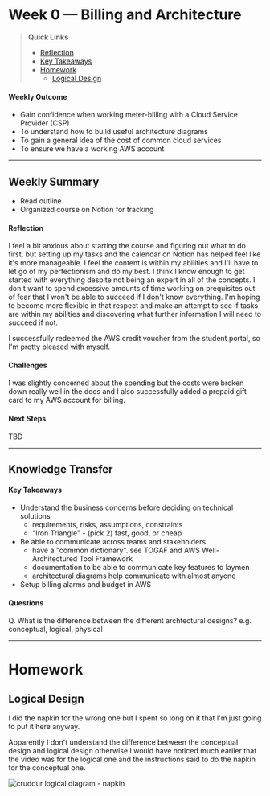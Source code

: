 # Week 0 — Billing and Architecture

>__Quick Links__
> - [Reflection](#reflection)
> - [Key Takeaways](#key-takeaways)
> - [Homework](#homework)
>    - [Logical Design](#logical-design)

#### Weekly Outcome
- Gain confidence when working meter-billing with a Cloud Service Provider (CSP)
- To understand how to build useful architecture diagrams
- To gain a general idea of the cost of common cloud services
- To ensure we have a working AWS account

---

## Weekly Summary
<!--Summary Journal Entry-->
- Read outline
- Organized course on Notion for tracking

#### Reflection
<!--Thoughts/Feelings so far.-->
I feel a bit anxious about starting the course and figuring out what to do first, but setting up my tasks and the calendar on Notion has helped feel like it's more manageable. I feel the content is within my abilities and I'll have to let go of my perfectionism and do my best. I think I know enough to get started with everything despite not being an expert in all of the concepts. 
I don't want to spend excessive amounts of time working on prequisites out of fear that I won't be able to succeed if I don't know everything. I'm hoping to become more flexible in that respect and make an attempt to see if tasks are within my abilities and discovering what further information I will need to succeed if not. 

I successfully redeemed the AWS credit voucher from the student portal, so I'm pretty pleased with myself. 

#### Challenges
<!-- Challenges you've had this week in completing your tasks. How you might solve them or what you did to solve them. -->
I was slightly concerned about the spending but the costs were broken down really well in the docs and I also successfully added a prepaid gift card to my AWS account for billing.


#### Next Steps
TBD

---
## Knowledge Transfer

#### Key Takeaways
<!-- Key takeaways for this week -->
- Understand the business concerns before deciding on technical solutions
   - requirements, risks, assumptions, constraints
   - "Iron Triangle" - (pick 2) fast, good, or cheap
- Be able to communicate across teams and stakeholders
   - have a "common dictionary". see TOGAF and AWS Well-Architectured Tool Framework
   - documentation to be able to communicate key features to laymen
   - architectural diagrams help communicate with almost anyone  
- Setup billing alarms and budget in AWS

#### Questions
<!-- Questions on the materials or concepts with their answers, if available.-->
Q. What is the difference between the different archtectural designs? e.g. conceptual, logical, physical

---

# Homework 

## Logical Design
I did the napkin for the wrong one but I spent so long on it that I'm just going to put it here anyway. 

Apparently I don't understand the difference between the conceptual design and logical design otherwise I would have noticed much earlier that the video was for the logical one and the instructions said to do the napkin for the conceptual one. 

![cruddur logical diagram - napkin](/journal/assets/cruddur_logical_diagram-napkin.jpg)

